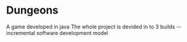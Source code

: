# Dungeons
A game developed in java
The whole project is devided in to 3 builds --incremental software development model 
